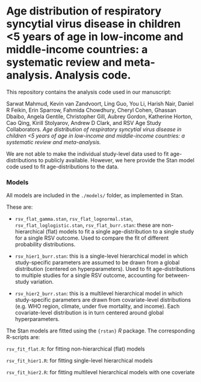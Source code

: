 # **Age distribution of respiratory syncytial virus disease in children \<5 years of age in low-income and middle-income countries: a systematic review and meta-analysis. Analysis code.**

This repository contains the analysis code used in our manuscript:

Sarwat Mahmud, Kevin van Zandvoort, Ling Guo, You Li, Harish Nair, Daniel R Feikin, Erin Sparrow, Fahmida Chowdhury, Cheryl Cohen, Ghassan Dbaibo, Angela Gentile, Christopher Gill, Aubrey Gordon, Katherine Horton, Cao Qing, Kirill Stolyarov, Andrew D Clark, and RSV Age Study Collaborators. *Age distribution of respiratory syncytial virus disease in children \<5 years of age in low-income and middle-income countries: a systematic review and meta-analysis.*

We are not able to make the individual study-level data used to fit age-distributions to publicly available. However, we here provide the Stan model code used to fit age-distributions to the data.

### **Models**

All models are included in the `./models/` folder, as implemented in Stan.

These are:

-   `rsv_flat_gamma.stan`, `rsv_flat_lognormal.stan`, `rsv_flat_loglogistic.stan`, `rsv_flat_burr.stan`: these are non-hierarchical (flat) models to fit a single age-distribution to a single study for a single RSV outcome. Used to compare the fit of different probability distributions.

-   `rsv_hier1_burr.stan`: this is a single-level hierarchical model in which study-specific parameters are assumed to be drawn from a global distribution (centered on hyperparameters). Used to fit age-distributions to multiple studies for a single RSV outcome, accounting for between-study variation.

-   `rsv_hier2_burr.stan`: this is a multilevel hierarchical model in which study-specific parameters are drawn from covariate-level distributions (e.g. WHO region, climate, under five mortality, and income). Each covariate-level distribution is in turn centered around global hyperparameters.

The Stan models are fitted using the `{rstan}` *R* package. The corresponding R-scripts are:

`rsv_fit_flat.R`: for fitting non-hierarchical (flat) models

`rsv_fit_hier1.R`: for fitting single-level hierarchical models

`rsv_fit_hier2.R`: for fitting multilevel hierarchical models with one coveriate
